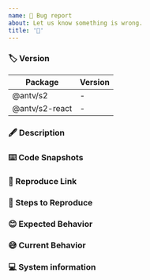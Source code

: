 ```yaml
---
name: 🐛 Bug report
about: Let us know something is wrong.
title: '🐛'
---
```


### 🏷 Version

<!-- Required! -->

| Package      | Version |
| -------------- | --------- |
| @antv/s2       | -         |
| @antv/s2-react | -         |

### 🖋 Description

<!-- Required! -->

### ⌨️ Code Snapshots

<!-- eg. `s2Options` and `s2DataCfg`, or `<SheetComponent {...} />` -->

### 🔗 Reproduce Link

### 🤔 Steps to Reproduce

<!-- Required! -->

### 😊 Expected Behavior

### 😅 Current Behavior

### 💻 System information

<!-- eg: chrome: v91.0, window -->
